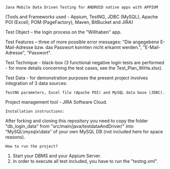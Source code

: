     Java Mobile Data Driven Testing for ANDROID native apps with APPIUM 

(Tools and Frameworks used - Appium, TestNG, JDBC (MySQL), Apache POI (Excel), POM (PageFactory), Maven, BitBucket and JIRA)

Test Object – the login process on the "Willhaben" app.
  
Test Features – three of more possible error messages:
      "Die angegebene E-Mail-Adresse bzw. das Passwort konnten nicht erkannt werden.",
      "E-Mail-Adresse",
      "Passwort".

Test Technique - black-box (3 functional negative login tests are performed - for more details concerning the test cases, 
see the Test_Plan_WiHa.xlsx).

Test Data - for demonstration purposes the present project involves integration of 3 data sources:

    TestNG parameters, Excel file (Apache POI) and MySQL data base (JDBC).
 
Project management tool - JIRA Software Cloud.

    Installation instructions:
After forking and cloning this repository you need to copy the folder "db_login_data" from
"src/main/java/testdataAndDriver/" into "MySQL\mysqlx\data" of your own MySQL DB (not included here 
for space reasons).

    How to run the project?
1. Start your DBMS and your Appium Server.
2. In order to execute all test included, you have to run the "testng.xml".